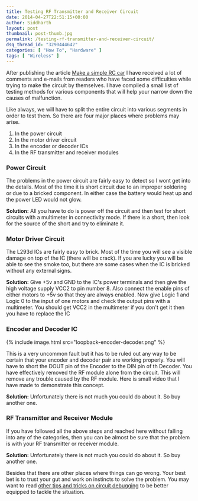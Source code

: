 ```yaml
---
title: Testing RF Transmitter and Receiver Circuit
date: 2014-04-27T22:51:15+00:00
author: Siddharth
layout: post
thumbnail: post-thumb.jpg
permalink: /testing-rf-transmitter-and-receiver-circuit/
dsq_thread_id: "3290444642"
categories: [ "How To", "Hardware" ]
tags: [ "Wireless" ]
---
```


After publishing the article [Make a simple RC car](http://embedjournal.com/2013/05/make-a-rc-robot-car/) I have received a lot of comments and e-mails from readers who have faced some difficulties while trying to make the circuit by themselves. I have complied a small list of testing methods for various components that will help your narrow down the causes of malfunction.

Like always, we will have to split the entire circuit into various segments in order to test them. So there are four major places where problems may arise.

  1. In the power circuit
  2. In the motor driver circuit
  3. In the encoder or decoder ICs
  4. In the RF transmitter and receiver modules

### Power Circuit

The problems in the power circuit are fairly easy to detect so I wont get into the details. Most of the time it is short circuit due to an improper soldering or due to a bricked component. In either case the battery would heat up and the power LED would not glow.

**Solution:** All you have to do is power off the circuit and then test for short circuits with a multimeter in connectivity mode. If there is a short, then look for the source of the short and try to eliminate it.

### Motor Driver Circuit

The L293d ICs are fairly easy to brick. Most of the time you will see a visible damage on top of the IC (there will be crack). If you are lucky you will be able to see the smoke too, but there are some cases when the IC is bricked without any external signs.


**Solution:** Give +5v and GND to the IC's power terminals and then give the high voltage supply VCC2 to pin number 8. Also connect the enable pins of either motors to +5v so that they are always enabled. Now give Logic 1 and Logic 0 to the input of one motors and check the output pins with a multimeter. You should get VCC2 in the multimeter if you don't get it then you have to replace the IC

### Encoder and Decoder IC

{% include image.html src="loopback-encoder-decoder.png" %}

This is a very uncommon fault but it has to be ruled out any way to be certain that your encoder and decoder pair are working properly. You will have to short the DOUT pin of the Encoder to the DIN pin of th Decoder. You have effectively removed the RF module alone from the circuit. This will remove any trouble caused by the RF module. Here is small video that I have made to demonstrate this concept.
 

**Solution:** Unfortunately there is not much you could do about it. So buy another one.

### RF Transmitter and Receiver Module

If you have followed all the above steps and reached here without falling into any of the categories, then you can be almost be sure that the problem is with your RF transmitter or receiver module.

**Solution:** Unfortunately there is not much you could do about it. So buy another one.

Besides that there are other places where things can go wrong. Your best bet is to trust your gut and work on instincts to solve the problem. You may want to read [other tips and tricks on circuit debugging](http://embedjournal.com/2014/03/circuit-debugging-tips-tricks-techniques/) to be better equipped to tackle the situation.
